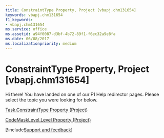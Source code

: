 ```yaml
---
title: ConstraintType Property, Project [vbapj.chm131654]
keywords: vbapj.chm131654
f1_keywords:
- vbapj.chm131654
ms.service: office
ms.assetid: a94f0087-d3bf-4b72-89f1-f6ec32a9e8fa
ms.date: 06/08/2017
ms.localizationpriority: medium
---
```



# ConstraintType Property, Project [vbapj.chm131654]

Hi there! You have landed on one of our F1 Help redirector pages. Please select the topic you were looking for below.

[Task.ConstraintType Property (Project)](https://msdn.microsoft.com/library/cdcd6a0d-a996-646d-130e-1a5ed2c93705%28Office.15%29.aspx)

[CodeMaskLevel.Level Property (Project)](https://msdn.microsoft.com/library/aa8319cb-8199-c695-fd73-aef81708619f%28Office.15%29.aspx)

[!include[Support and feedback](~/includes/feedback-boilerplate.md)]